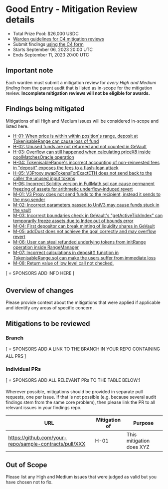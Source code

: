 # Good Entry - Mitigation Review details
- Total Prize Pool: $26,000 USDC 
- [Warden guidelines for C4 mitigation reviews](https://code4rena.notion.site/Guidelines-for-C4-mitigation-reviews-ed10fc5cfbf640bd8dcec66f38b343c4)
- Submit findings [using the C4 form](https://code4rena.com/contests/YYYY-MM-sponsorName-mitigation-review/submit)
- Starts September 06, 2023 20:00 UTC 
- Ends September 11, 2023 20:00 UTC 

## Important note 

Each warden must submit a mitigation review for *every High and Medium finding* from the parent audit that is listed as in-scope for the mitigation review. **Incomplete mitigation reviews will not be eligible for awards.**

## Findings being mitigated

Mitigations of all High and Medium issues will be considered in-scope and listed here.

- [H-01: When price is within within position's range, deposit at TokenisableRange can cause loss of fund](https://github.com/code-423n4/2023-08-goodentry-findings/issues/373)
- [H-02: Unused funds are not returned and not counted in GeVault](https://github.com/code-423n4/2023-08-goodentry-findings/issues/325)
- [H-03: Overflow can still happened when calculating priceX8 inside poolMatchesOracle operation](https://github.com/code-423n4/2023-08-goodentry-findings/issues/140)
- [H-04: TokenisableRange's incorrect accounting of non-reinvested fees in "deposit" exposes the fees to a flash-loan attack](https://github.com/code-423n4/2023-08-goodentry-findings/issues/85)
- [H-05: V3Proxy swapTokensForExactETH does not send back to the caller the unused input tokens](https://github.com/code-423n4/2023-08-goodentry-findings/issues/64)
- [H-06: Incorrect Solidity version in FullMath.sol can cause permanent freezing of assets for arithmetic underflow-induced revert](https://github.com/code-423n4/2023-08-goodentry-findings/issues/58)
- [M-01: V3 Proxy does not send funds to the recipient, instead it sends to the msg.sender](https://github.com/code-423n4/2023-08-goodentry-findings/issues/463)
- [M-02: Incorrect parameters passed to UniV3 may cause funds stuck in the vault](https://github.com/code-423n4/2023-08-goodentry-findings/issues/397)
- [M-03: Incorrect boundaries check in GeVault's "getActiveTickIndex" can temporarily freeze assets due to Index out of bounds error](https://github.com/code-423n4/2023-08-goodentry-findings/issues/379)
- [M-04: First depositor can break minting of liquidity shares in GeVault](https://github.com/code-423n4/2023-08-goodentry-findings/issues/367)
- [M-05: addDust does not achieve the goal correctly and may overflow revert](https://github.com/code-423n4/2023-08-goodentry-findings/issues/358)
- [M-06: User can steal refunded underlying tokens from initRange operation inside RangeManager](https://github.com/code-423n4/2023-08-goodentry-findings/issues/254)
- [M-07: Incorrect calculations in deposit() function in TokenisableRange.sol can make the users suffer from immediate loss](https://github.com/code-423n4/2023-08-goodentry-findings/issues/202)
- [M-08: Return value of low level call not checked.](https://github.com/code-423n4/2023-08-goodentry-findings/issues/83)

[ ⭐️ SPONSORS ADD INFO HERE ]

## Overview of changes

Please provide context about the mitigations that were applied if applicable and identify any areas of specific concern.

## Mitigations to be reviewed

### Branch
[ ⭐️ SPONSORS ADD A LINK TO THE BRANCH IN YOUR REPO CONTAINING ALL PRS ]

### Individual PRs
[ ⭐️ SPONSORS ADD ALL RELEVANT PRs TO THE TABLE BELOW:]

Wherever possible, mitigations should be provided in separate pull requests, one per issue. If that is not possible (e.g. because several audit findings stem from the same core problem), then please link the PR to all relevant issues in your findings repo. 

| URL | Mitigation of | Purpose | 
| ----------- | ------------- | ----------- |
| https://github.com/your-repo/sample-contracts/pull/XXX | H-01 | This mitigation does XYZ | 

## Out of Scope

Please list any High and Medium issues that were judged as valid but you have chosen not to fix.
